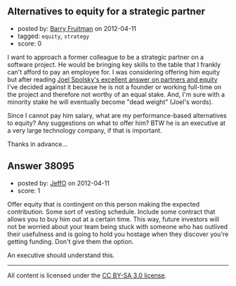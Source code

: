 ## Alternatives to equity for a strategic partner

- posted by: [Barry Fruitman](https://stackexchange.com/users/-1/16804-barry-fruitman) on 2012-04-11
- tagged: `equity`, `strategy`
- score: 0

I want to approach a former colleague to be a strategic partner on a software project. He would be bringing key skills to the table that I frankly can't afford to pay an employee for. I was considering offering him equity but after reading [Joel Spolsky's excellent answer on partners and equity][1] I've decided against it because he is not a founder or working full-time on the project and therefore not worthy of an equal stake. And, I'm sure with a minority stake he will eventually become "dead weight" (Joel's words).

Since I cannot pay him salary, what are my performance-based alternatives to equity? Any suggestions on what to offer him? BTW he is an executive at a very large technology company, if that is important.

Thanks in advance...


  [1]: http://answers.onstartups.com/questions/6949/forming-a-new-software-startup-how-do-i-allocate-ownership-fairly


## Answer 38095

- posted by: [JeffO](https://stackexchange.com/users/-1/1796-jeffo) on 2012-04-11
- score: 1

Offer equity that is contingent on this person making the expected contribution. Some sort of vesting schedule. Include some contract that allows you to buy him out at a certain time. This way, future investors will not be worried about your team being stuck with someone who has outlived their usefulness and is going to hold you hostage when they discover you're getting funding. Don't give them the option.

An executive should understand this.



---

All content is licensed under the [CC BY-SA 3.0 license](https://creativecommons.org/licenses/by-sa/3.0/).
